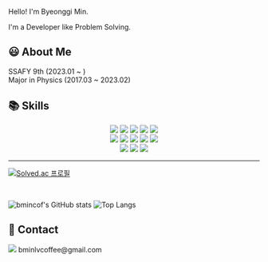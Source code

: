 Hello! I'm Byeonggi Min.

I'm a Developer like Problem Solving.

## 😃 About Me

SSAFY 9th (2023.01 ~ )<br>
Major in Physics (2017.03 ~ 2023.02)<br>

## 📚 Skills

<div align=center>
<img src="https://img.shields.io/badge/java-007396?style=for-the-badge&logo=java&logoColor=white">
<img src="https://img.shields.io/badge/python-3776AB?style=for-the-badge&logo=python&logoColor=white">
<img src="https://img.shields.io/badge/spring boot-6DB33F?style=for-the-badge&logo=springboot&logoColor=white">
<img src="https://img.shields.io/badge/spring-6DB33F?style=for-the-badge&logo=spring&logoColor=white">
<img src="https://img.shields.io/badge/mysql-4479a1?style=for-the-badge&logo=mysql&logoColor=white">
<br>
<img src="https://img.shields.io/badge/html-e34f26?style=for-the-badge&logo=html5&logoColor=white">
<img src="https://img.shields.io/badge/css-1572b6?style=for-the-badge&logo=css3&logoColor=white">
<img src="https://img.shields.io/badge/javascript-e7df1e?style=for-the-badge&logo=javascript&logoColor=white">
<img src="https://img.shields.io/badge/react-61dafb?style=for-the-badge&logo=react&logoColor=white">
<img src="https://img.shields.io/badge/tailwind css-06b6d4?style=for-the-badge&logo=tailwindcss&logoColor=white">
<br>
<img src="https://img.shields.io/badge/git-f05032?style=for-the-badge&logo=git&logoColor=white">
<img src="https://img.shields.io/badge/github-181717?style=for-the-badge&logo=github&logoColor=white">
<img src="https://img.shields.io/badge/jira-0052cc?style=for-the-badge&logo=jirasoftware&logoColor=white">

</div>

<hr>


[![Solved.ac
프로필](http://mazassumnida.wtf/api/v2/generate_badge?boj=bmincof)](https://solved.ac/bmincof)

<br>

![bmincof's GitHub stats](https://github-readme-stats.vercel.app/api?username=bmincof&show_icons=true&theme=dark)
![Top Langs](https://github-readme-stats.vercel.app/api/top-langs/?username=bmincof&layout=compact&theme=dark)

## 📧 Contact

<img src="https://img.shields.io/badge/gmail-EA4335?style=flat-square`&logo=gmail&logoColor=white"/>
bminlvcoffee@gmail.com
